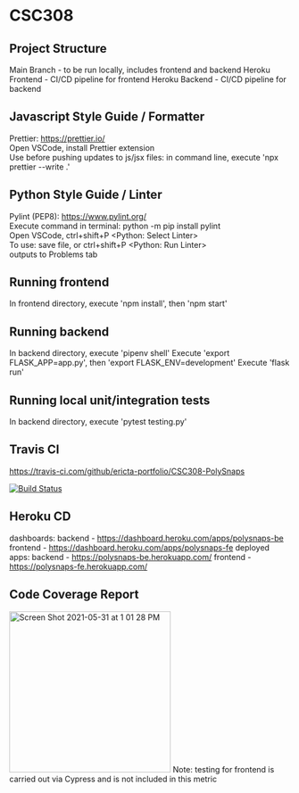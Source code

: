 # CSC308

## Project Structure
Main Branch - to be run locally, includes frontend and backend
Heroku Frontend - CI/CD pipeline for frontend
Heroku Backend - CI/CD pipeline for backend

## Javascript Style Guide / Formatter
Prettier:
https://prettier.io/  
Open VSCode, install Prettier extension  
Use before pushing updates to js/jsx files: in command line, execute 'npx prettier --write .'

## Python Style Guide / Linter 
Pylint (PEP8):
https://www.pylint.org/  
Execute command in terminal: python -m pip install pylint  
Open VSCode, ctrl+shift+P <Python: Select Linter>  
To use: save file, or ctrl+shift+P <Python: Run Linter>  
        outputs to Problems tab
        
## Running frontend
In frontend directory, execute 'npm install', then 'npm start'

## Running backend 
In backend directory, execute 'pipenv shell'
Execute 'export FLASK_APP=app.py', then 'export FLASK_ENV=development'
Execute 'flask run'

## Running local unit/integration tests 
In backend directory, execute 'pytest testing.py'

## Travis CI 
https://travis-ci.com/github/ericta-portfolio/CSC308-PolySnaps 

[![Build Status](https://www.travis-ci.com/ericta-portfolio/CSC308-PolySnaps.svg?branch=main)](https://www.travis-ci.com/ericta-portfolio/CSC308-PolySnaps)


## Heroku CD 
dashboards: 
backend - https://dashboard.heroku.com/apps/polysnaps-be
frontend - https://dashboard.heroku.com/apps/polysnaps-fe
deployed apps:
backend - https://polysnaps-be.herokuapp.com/
frontend - https://polysnaps-fe.herokuapp.com/

## Code Coverage Report 

<img width="289" alt="Screen Shot 2021-05-31 at 1 01 28 PM" src="https://user-images.githubusercontent.com/67278790/120242027-d4cadb80-c218-11eb-95ba-1b3177431465.png">
Note: testing for frontend is carried out via Cypress and is not included in this metric
